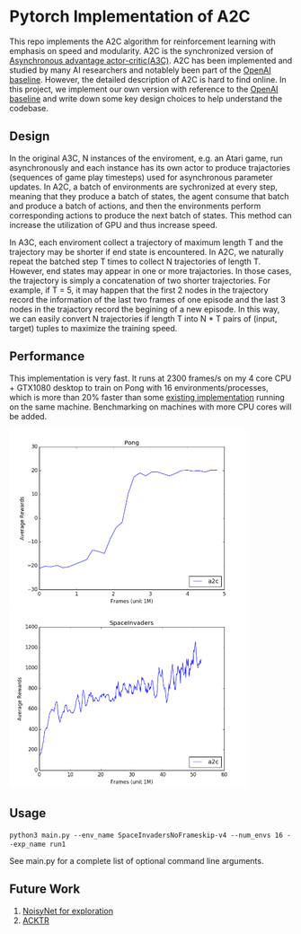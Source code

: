 # Pytorch Implementation of A2C

This repo implements the A2C algorithm for reinforcement learning with
emphasis on speed and modularity. A2C is the synchronized version of
[Asynchronous advantage actor-critic(A3C)](https://arxiv.org/pdf/1602.01783.pdf).
A2C has been implemented and studied by many AI researchers and notablely been part of the
[OpenAI baseline](https://blog.openai.com/baselines-acktr-a2c/). However, the
detailed description of A2C is hard to find online. In this project,
we implement our own version with reference to the
[OpenAI baseline](https://github.com/openai/baselines/tree/master/baselines/a2c)
and write down some key design choices to help understand the codebase.


## Design

In the original A3C, N instances of the enviroment, e.g. an Atari
game, run asynchronously and each instance has its own actor to
produce trajactories (sequences of game play timesteps) used for
asynchronous parameter updates. In A2C, a
batch of environments are sychronized at every step, meaning that they
produce a batch of states, the agent consume that batch and produce a
batch of actions, and then the environments perform corresponding
actions to produce the next batch of states. This method can increase
the utilization of GPU and thus increase speed.

In A3C, each enviroment collect a trajectory of maximum length T and
the trajectory may be shorter if end state is encountered. In A2C, we
naturally repeat the batched step T times to collect N trajectories of
length T. However, end states may appear in one or more
trajactories. In those cases, the trajectory is simply a concatenation
of two shorter trajectories. For example, if T = 5, it may happen that
the first 2 nodes in the trajectory record the information of the last
two frames of one episode and the last 3 nodes in the trajactory
record the begining of a new episode. In this way, we can easily
convert N trajectories if length T into N * T pairs of (input, target)
tuples to maximize the training speed.


## Performance

This implementation is very fast. It runs at 2300 frames/s on my 4
core CPU + GTX1080 desktop to train on Pong with 16
environments/processes, which is more than 20% faster than some
[existing implementation](https://github.com/ikostrikov/pytorch-a2c-ppo-acktr)
running on the same machine. Benchmarking on machines with more CPU
cores will be added.

<img src="figs/pong.png" width="425"/> <img src="figs/space_invaders.png" width="425"/>


## Usage
```
python3 main.py --env_name SpaceInvadersNoFrameskip-v4 --num_envs 16 --exp_name run1
```
See main.py for a complete list of optional command line arguments.


## Future Work
1. [NoisyNet for exploration](https://arxiv.org/abs/1706.10295)
2. [ACKTR](https://arxiv.org/abs/1708.05144)
